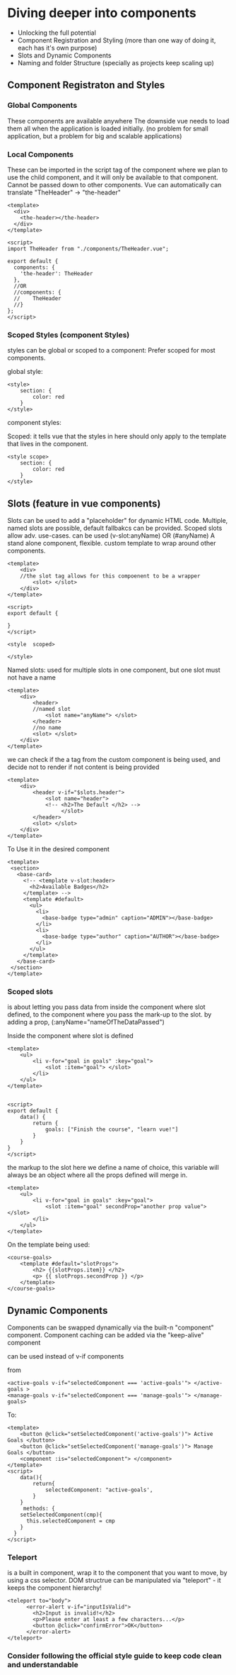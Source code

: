 # Diving deeper into components

- Unlocking the full potential
- Component Registration and Styling (more than one way of doing it, each has it's own purpose)
- Slots and Dynamic Components
- Naming and folder Structure (specially as projects keep scaling up)


## Component Registraton and Styles

### Global Components

These components are available anywhere
The downside vue needs to load them all when the application is loaded initially. (no problem for small application, but a problem for big and scalable applications)

### Local Components

These can be imported in the script tag of the component where we plan to use the child component, and it will only be available to that component.
Cannot be passed down to other components. 
Vue can automatically can translate "TheHeader" -> "the-header"


```vue
<template>
  <div>
    <the-header></the-header>
  </div>
</template>

<script>
import TheHeader from "./components/TheHeader.vue";

export default {
  components: {
    'the-header': TheHeader
  },
  //OR
  //components: {
  //    TheHeader
  //}
};
</script>
```


### Scoped Styles (component Styles)
styles can be global or scoped to a component: Prefer scoped for most components.

global style:
```
<style>
    section: {
        color: red
    }
</style>
```
component styles:

Scoped: it tells vue that the styles in here should only apply to the template that lives in the component.
```
<style scope>
    section: {
        color: red
    }
</style>
```


## Slots (feature in vue components)
Slots can be used to add a "placeholder" for dynamic HTML code.
Multiple, named slots are possible, default fallbakcs can be provided. Scoped slots allow adv. use-cases.
can be used (v-slot:anyName) OR  (#anyName)
A stand alone component, flexible.
custom template to wrap around other components.


```
<template>
    <div> 
    //the slot tag allows for this compoenent to be a wrapper
        <slot> </slot>
    </div>
</template>

<script>
export default {
    
}
</script>

<style  scoped>

</style>
```

Named slots: used for multiple slots in one component, but one slot must not have a name
```
<template>
    <div> 
        <header>
        //named slot
            <slot name="anyName"> </slot>
        </header>
        //no name
        <slot> </slot>
    </div>
</template>
```

we can check if the a tag from the custom component is being used, and decide not to render if not content is being provided

```
<template>
    <div> 
        <header v-if="$slots.header">
            <slot name="header">
            <!-- <h2>The Default </h2> -->
                 </slot>
        </header>
        <slot> </slot>
    </div>
</template>
```

To Use it in the desired component
 
 ```
 <template>
  <section>
    <base-card>
      <!-- <template v-slot:header>
        <h2>Available Badges</h2>
      </template> -->
      <template #default>
        <ul>
          <li>
            <base-badge type="admin" caption="ADMIN"></base-badge>
          </li>
          <li>
            <base-badge type="author" caption="AUTHOR"></base-badge>
          </li>
        </ul>
      </template>
    </base-card>
  </section>
</template>
```

### Scoped slots
is about letting you pass data from inside the component where slot defined, to the component where you pass the mark-up to the slot. by adding a prop, 
(:anyName="nameOfTheDataPassed")




Inside the component where slot is defined
```
<template>
    <ul> 
        <li v-for="goal in goals" :key="goal">
            <slot :item="goal"> </slot>
        </li>
    </ul>
</template>


<script>
export default {
    data() {
        return {
            goals: ["Finish the course", "learn vue!"]
        }
    }
}
</script>
```

the markup to the slot
here we define a name of choice, this variable will always be an object where all the props defined will merge in. 


```
<template>
    <ul> 
        <li v-for="goal in goals" :key="goal">
            <slot :item="goal" secondProp="another prop value"> </slot>
        </li>
    </ul>
</template>

```


On the template being used:
```
<course-goals>
    <template #default="slotProps">
        <h2> {{slotProps.item}} </h2>
        <p> {{ slotProps.secondProp }} </p>
    </template>
</course-goals>
```

## Dynamic Components
Components can be swapped dynamically via the built-n "component" component.
Component caching can be added via the "keep-alive" component

can be used instead of v-if components 


from 
```
<active-goals v-if="selectedComponent === 'active-goals'"> </active-goals >
<manage-goals v-if="selectedComponent === 'manage-goals'"> </manage-goals>
```
To:
```
<template>
    <button @click="setSelectedComponent('active-goals')"> Active Goals </button>   
    <button @click="setSelectedComponent('manage-goals')"> Manage Goals </button>
    <component :is="selectedComponent"> </component>
</template>
<script>
    data(){
        return{
            selectedComponent: "active-goals',
        }
    }
     methods: {
    setSelectedComponent(cmp){
      this.selectedComponent = cmp
    }
  }
</script>
```


### Teleport
is a built in component, wrap it to the component that you want to move, by using a css selector.
DOM structrue can be manipulated via "teleport" - it keeps the component hierarchy!
```
<teleport to="body">
      <error-alert v-if="inputIsValid">
        <h2>Input is invalid!</h2>
        <p>Please enter at least a few characters...</p>
        <button @click="confirmError">OK</button>
      </error-alert>
</teleport>
```



### Consider following the official style guide to keep code clean and understandable
